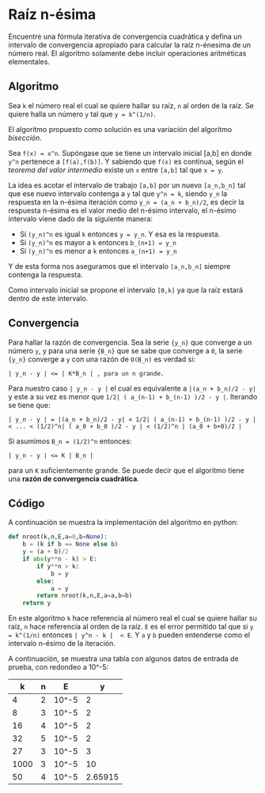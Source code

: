 # Raíz n-ésima

Encuentre una fórmula iterativa de convergencia cuadrática y defina un intervalo de convergencia apropiado para calcular la raíz n-énesima de un número real. El algoritmo solamente debe incluir operaciones aritméticas elementales.

## Algoritmo

Sea `k` el número real el cual se quiere hallar su raíz, `n` al orden de la raíz. Se quiere halla un número `y` tal que `y = k^(1/n)`.

El algoritmo propuesto como solución es una variación del algoritmo *bisección*. 

Sea `f(x) = x^n`. Supóngase que se tiene un intervalo inicial [a,b] en donde `y^n` pertenece a `[f(a),f(b)]`. Y sabiendo que `f(x)` es continua, según el *teorema del valor intermedio* existe un `x` entre `[a,b]` tal que `x = y`.

La idea es acotar el intervalo de trabajo `[a,b]` por un nuevo `[a_n,b_n]` tal que ese nuevo intervalo contenga a `y` tal que `y^n = k`, siendo `y_n` la respuesta en la n-ésima iteración como `y_n = (a_n + b_n)/2`, es decir la respuesta n-ésima es el valor medio del n-ésimo intervalo, el n-ésimo intervalo viene dado de la siguiente manera:

- Sí `(y_n)^n` es igual `k` entonces `y = y_n`. Y esa es la respuesta.
- Sí `(y_n)^n` es mayor a `k` entonces `b_(n+1) = y_n`
- Sí `(y_n)^n` es menor a `k` entonces `a_(n+1) = y_n`

Y de esta forma nos aseguramos que el intervalo `[a_n,b_n]` siempre contenga la respuesta.

Como intervalo inicial se propone el intervalo `[0,k]` ya que la raíz estará dentro de este intervalo.

## Convergencia

Para hallar la razón de convergencia. Sea la serie `{y_n}` que converge a un número `y`, y para una serie `{B_n}` que se sabe que converge a `0`, la serie `{y_n}` converge a `y` con una razón de `O(B_n)` es verdad si:

```
| y_n - y | <= | K*B_n | , para un n grande.
```

Para nuestro caso `| y_n - y |` el cual es equivalente a `|(a_n + b_n)/2 - y|` y este a su vez es menor que `1/2| ( a_(n-1) + b_(n-1) )/2 - y |`. Iterando se tiene que:

```
| y_n - y | = |(a_n + b_n)/2 - y| < 1/2| ( a_(n-1) + b_(n-1) )/2 - y | < ... < (1/2)^n| ( a_0 + b_0 )/2 - y | < (1/2)^n | (a_0 + b+0)/2 |
```

Si asumimos `B_n = (1/2)^n` entonces:
```
| y_n - y | <= K | B_n |
```
para un `K` suficientemente grande. Se puede decir que el algoritmo tiene una **razón de convergencia cuadrática**.

## Código

A continuación se muestra la implementación del algoritmo en python:

```python
def nroot(k,n,E,a=0,b=None):
	b = (k if b == None else b)
	y = (a + b)/2
	if abs(y**n - k) > E:
		if y**n > k:
			b = y
		else:
			a = y
		return nroot(k,n,E,a=a,b=b)
	return y
```

En este algoritmo `k` hace referencia al número real el cual se quiere hallar su raíz, `n` hace referencia al orden de la raíz. `E` es el error permitido tal que si `y = k^(1/n)` entonces `| y^n - k |  < E`. Y `a` y `b` pueden entenderse como el intervalo n-ésimo de la iteración.

A continuación, se muestra una tabla con algunos datos de entrada de prueba, con redondeo a 10^-5:

k 	 |		n |		 E |	y
---- | ------ | ------ | ------
4	 | 		2 | 10^-5  |  2
8	 | 		3 | 10^-5  |  2
16   | 		4 | 10^-5  |  2
32	 | 		5 | 10^-5  |  2
27	 | 		3 | 10^-5  |  3
1000 | 		3 | 10^-5  |  10
50	 | 		4 | 10^-5  |  2.65915


